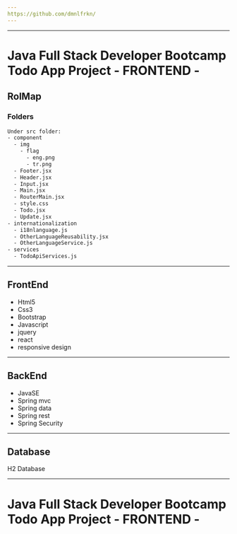 ```yaml
---
https://github.com/dmnlfrkn/
---
```

---

#  Java Full Stack Developer Bootcamp Todo App Project - FRONTEND -

## RolMap

### Folders

```sh
Under src folder:
- component
  - img
    - flag
      - eng.png
      - tr.png
  - Footer.jsx
  - Header.jsx
  - Input.jsx
  - Main.jsx
  - RouterMain.jsx
  - style.css
  - Todo.jsx
  - Update.jsx
- internationalization
  - i18nlanguage.js
  - OtherLanguageReusability.jsx
  - OtherLanguageService.js
- services
  - TodoApiServices.js
```


---

## FrontEnd
- Html5
- Css3
- Bootstrap
- Javascript
- jquery
- react
- responsive design


---

## BackEnd
* JavaSE
* Spring mvc
* Spring data
* Spring rest
* Spring Security

---

## Database
H2 Database

---
# Java Full Stack Developer Bootcamp Todo App Project - FRONTEND -